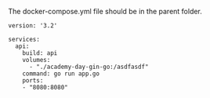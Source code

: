 The docker-compose.yml file should be in the parent folder.

```
version: '3.2'

services:
  api:
    build: api
    volumes:
      - "./academy-day-gin-go:/asdfasdf"
    command: go run app.go
    ports:
    - "8080:8080"
```
